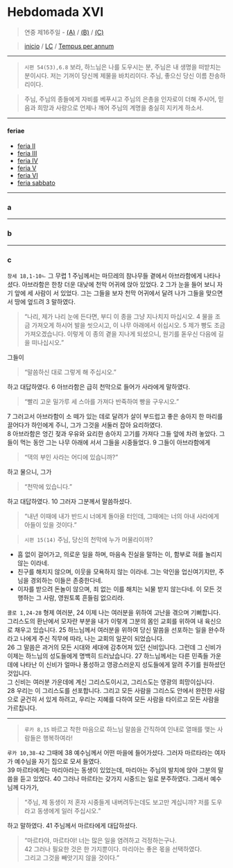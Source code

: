 # Hebdomada XVI

> 연중 제16주일  - [(A)](#a) / [(B)](#b) / [(C)](#c)  
  
> [inicio](../../README.md) / [LC](../../LC.md) / [Tempus per annum](../LH.md)  

----

> `시편 54(53),6.8` 보라, 하느님은 나를 도우시는 분, 주님은 내 생명을 떠받치는 분이시다. 저는 기꺼이 당신께 제물을 바치리이다. 주님, 좋으신 당신 이름 찬송하리이다.

> 주님, 주님의 종들에게 자비를 베푸시고 주님의 은총을 인자로이 더해 주시어, 믿음과 희망과 사랑으로 언제나 깨어 주님의 계명을 충실히 지키게 하소서.

----

#### feriae

- [feria II](#f2a)
- [feria III](#f3a)
- [feria IV](#f4a)
- [feria V](#f5a)
- [feria VI](#f6a)
- [feria sabbato](#fsa)

----

### a


----

### b


----

### c

`창세 18,1-10ㄴ` 그 무렵 1 주님께서는 마므레의 참나무들 곁에서 아브라함에게 나타나셨다.
아브라함은 한창 더운 대낮에 천막 어귀에 앉아 있었다.
2 그가 눈을 들어 보니 자기 앞에 세 사람이 서 있었다.
그는 그들을 보자 천막 어귀에서 달려 나가
그들을 맞으면서 땅에 엎드려 3 말하였다.
> “나리, 제가 나리 눈에 든다면, 부디 이 종을 그냥 지나치지 마십시오.
4 물을 조금 가져오게 하시어 발을 씻으시고, 이 나무 아래에서 쉬십시오.
5 제가 빵도 조금 가져오겠습니다.
이렇게 이 종의 곁을 지나게 되셨으니, 원기를 돋우신 다음에 길을 떠나십시오.”

그들이  
> “말씀하신 대로 그렇게 해 주십시오.”  

하고 대답하였다. 6 아브라함은 급히 천막으로 들어가 사라에게 말하였다.
> “빨리 고운 밀가루 세 스아를 가져다 반죽하여 빵을 구우시오.”

7 그러고서 아브라함이 소 떼가 있는 데로 달려가 살이 부드럽고 좋은 송아지 한 마리를 끌어다가 하인에게 주니, 그가 그것을 서둘러 잡아 요리하였다.  
8 아브라함은 엉긴 젖과 우유와 요리한 송아지 고기를 가져다 그들 앞에 차려 놓았다. 그들이 먹는 동안 그는 나무 아래에 서서 그들을 시중들었다. 9 그들이 아브라함에게  

> “댁의 부인 사라는 어디에 있습니까?”  

하고 물으니, 그가  
> “천막에 있습니다.”  

하고 대답하였다. 10 그러자 그분께서 말씀하셨다.  
> “내년 이때에 내가 반드시 너에게 돌아올 터인데, 그때에는 너의 아내 사라에게 아들이 있을 것이다.”

> `시편 15(14)` 주님, 당신의 천막에 누가 머물리이까?
- 흠 없이 걸어가고, 의로운 일을 하며, 마음속 진실을 말하는 이, 함부로 혀를 놀리지 않는 이라네.  
- 친구를 해치지 않으며, 이웃을 모욕하지 않는 이라네. 그는 악인을 업신여기지만, 주님을 경외하는 이들은 존중한다네.  
- 이자를 받으려 돈놀이 않으며, 죄 없는 이를 해치는 뇌물 받지 않는다네. 이 모든 것 행하는 그 사람, 영원토록 흔들림 없으리라.  

`콜로 1,24-28` 형제 여러분, 24 이제 나는 여러분을 위하여 고난을 겪으며 기뻐합니다.
그리스도의 환난에서 모자란 부분을 내가 이렇게 그분의 몸인 교회를 위하여 내 육신으로 채우고 있습니다.
25 하느님께서 여러분을 위하여 당신 말씀을 선포하는 일을 완수하라고 나에게 주신 직무에 따라, 나는 교회의 일꾼이 되었습니다.  
26 그 말씀은 과거의 모든 시대와 세대에 감추어져 있던 신비입니다. 그런데 그 신비가 이제는 하느님의 성도들에게 명백히 드러났습니다. 27 하느님께서는 다른 민족들 가운데에 나타난 이 신비가 얼마나 풍성하고 영광스러운지 성도들에게 알려 주기를 원하셨던 것입니다.  
그 신비는 여러분 가운데에 계신 그리스도이시고, 그리스도는 영광의 희망이십니다.  
28 우리는 이 그리스도를 선포합니다. 그리고 모든 사람을 그리스도 안에서 완전한 사람으로 굳건히 서 있게 하려고, 우리는 지혜를 다하여 모든 사람을 타이르고 모든 사람을 가르칩니다.  


----

> `루카 8,15`  바르고 착한 마음으로 하느님 말씀을 간직하여 인내로 열매를 맺는 사람들은 행복하여라!

`루카 10,38-42` 그때에 38 예수님께서 어떤 마을에 들어가셨다. 그러자 마르타라는 여자가 예수님을 자기 집으로 모셔 들였다.  
39 마르타에게는 마리아라는 동생이 있었는데, 마리아는 주님의 발치에 앉아 그분의 말씀을 듣고 있었다. 40 그러나 마르타는 갖가지 시중드는 일로 분주하였다. 그래서 예수님께 다가가,  
> “주님, 제 동생이 저 혼자 시중들게 내버려두는데도 보고만 계십니까? 저를 도우라고 동생에게 일러 주십시오.”  

하고 말하였다. 41 주님께서 마르타에게 대답하셨다.  
> “마르타야, 마르타야! 너는 많은 일을 염려하고 걱정하는구나.  
42 그러나 필요한 것은 한 가지뿐이다. 마리아는 좋은 몫을 선택하였다.  
그리고 그것을 빼앗기지 않을 것이다.”  